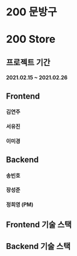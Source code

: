 # 200 문방구

# 200 Store

## 프로젝트 기간

#### 2021.02.15 ~ 2021.02.26

## Frontend

#### 김연주

#### 서유진

#### 이미경

## Backend

#### 송빈호

#### 장성준

#### 정희영 (PM)

## Frontend 기술 스택

## Backend 기술 스택
